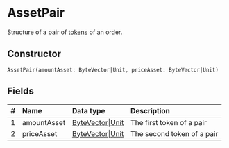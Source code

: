 # AssetPair

Structure of a pair of [tokens](/en/blockchain/token/) of an order.

## Constructor

``` ride
AssetPair(amountAsset: ByteVector|Unit, priceAsset: ByteVector|Unit)
```

## Fields

|   #   | Name | Data type | Description |
| :--- | :--- | :--- | :--- |
| 1 | amountAsset | [ByteVector](/en/ride/v5/data-types/byte-vector)&#124;[Unit](/en/ride/v5/data-types/unit) | The first token of a pair |
| 2 | priceAsset | [ByteVector](/en/ride/v5/data-types/byte-vector)&#124;[Unit](/en/ride/v5/data-types/unit) | The second token of a pair |
